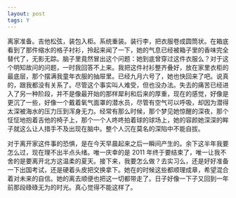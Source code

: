 ```yaml
---
layout: post
tags: Y
---
```


离家准备。吉他松弦，装包入柜。系统重装。装行李，把衣服卷成圆筒状。在箱底看到了那件缩水的格子衬衫，拎起来闻了一下，她的气息已经被箱子里的香味完全替代了，无影无踪。脑子里竟然冒出这个问题：她到底曾穿过这件衣服么？对于这个明知故问的问题，一时我回答不上来。我把这件衬衫整齐叠好，放在家里衣柜的最底层，那个摆满我童年衣服的抽屉里。已经九月六号了，她也快回来了吧。说真的，跟我都没有关系了。尽管这个事实叫人难受，但也没办法。失去的痛苦已经进入了另一种阶段，并不是像最开始的那样犀利和后来的厚重，现在的感觉，好像是更沉了一些，好像一个戴着氧气面罩的潜水员，尽管有空气可以呼吸，却因为潜得太深被海水的压力压到浑身无力。经常有那么时候，那个梦见她惊醒的深夜，那个怔怔地抱着吉他的椅子上，那个一个人咚咚拍着球的球场上，她的容颜她深深的眸子就这么让人措手不及出现在脑中。整个人沉在莫名的深陷中不能自拔。

对于离开家这件事的恐惧，是在今天早晨起来之后一瞬间产生的。余下这半年我要怎么过，现在理不出半点头绪。唯一庆幸的是 2011 年终于要结束了，唯一让我不舍的是要离开北方这温柔的夏天。接下来，我要怎么做？去实习么，还是好好准备一下出国考试，还是硬着头皮把交换拿下。她在的时候这些都顺理成章，希望混合着对未来的自信。她的离去顺便也把这一切都带走了。日子好像一下子又回到一年前那段碌碌无为的时光。真心觉得不能这样了。
